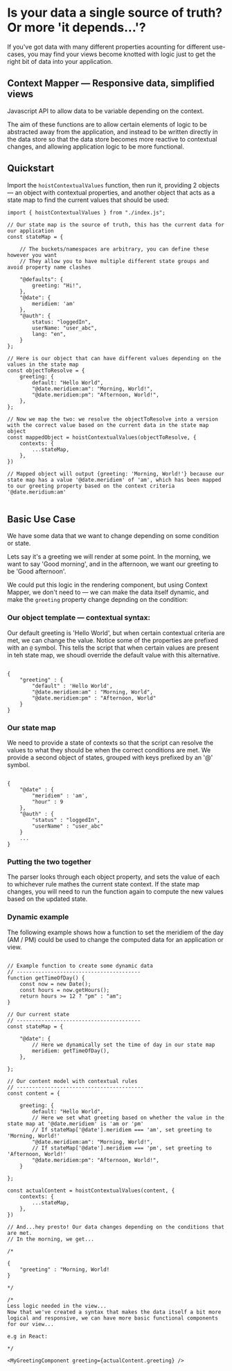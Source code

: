 # Is your data a single source of truth? Or more 'it depends...'?

If you've got data with many different properties acounting for different use-cases, you may find your views become knotted with logic just to get the right bit of data into your application.

## Context Mapper — Responsive data, simplified views

Javascript API to allow data to be variable depending on the context.

The aim of these functions are to allow certain elements of logic to be abstracted away from the application, and instead to be written directly in the data store so that the data store becomes more reactive to contextual changes, and allowing application logic to be more functional.

## Quickstart

Import the `hoistContextualValues` function, then run it, providing 2 objects — an object with contextual properties, and another object that acts as a state map to find the current values that should be used:

```
import { hoistContextualValues } from "./index.js";

// Our state map is the source of truth, this has the current data for our application
const stateMap = {

	// The buckets/namespaces are arbitrary, you can define these however you want
	// They allow you to have multiple different state groups and avoid property name clashes
	
	"@defaults": {
		greeting: "Hi!",
	},
	"@date": {
		meridiem: 'am'
	},
	"@auth": {
		status: "loggedIn",
		userName: "user_abc",
		lang: "en",
	}
};

// Here is our object that can have different values depending on the values in the state map
const objectToResolve = {
	greeting: {
		default: "Hello World",
		"@date.meridiem:am": "Morning, World!",
		"@date.meridiem:pm": "Afternoon, World!",
	},
};

// Now we map the two: we resolve the objectToResolve into a version with the correct value based on the current data in the state map object
const mappedObject = hoistContextualValues(objectToResolve, {
	contexts: {
		...stateMap,
	},
})

// Mapped object will output {greeting: 'Morning, World!'} because our state map has a value '@date.meridiem' of 'am', which has been mapped to our greeting property based on the context criteria '@date.meridium:am'


```

## Basic Use Case

We have some data that we want to change depending on some condition or state.

Lets say it's a greeting we will render at some point. In the morning, we want to say 'Good morning', and in the afternoon, we want our greeting to be 'Good afternoon'.

We could put this logic in the rendering component, but using Context Mapper, we don't need to — we can make the data itself dynamic, and make the `greeting` property change depnding on the condition:

### Our object template — contextual syntax:

Our default greeting is 'Hello World', but when certain contextual criteria are met, we can change the value.
Notice some of the properties are prefixed with an `@` symbol. This tells the script that when certain values are present in teh state map, we shoudl override the default value with this alternative.

```

{
	"greeting" : {
		"default" : 'Hello World',
		"@date.meridiem:am" : "Morning, World",
		"@date.meridiem:pm" : "Afternoon, World"
	}
}

```

### Our state map

We need to provide a state of contexts so that the script can resolve the values to what they should be when the correct conditions are met. We provide a second object of states, grouped with keys prefixed by an '@' symbol.

```

{
	"@date" : {
		"meridiem" : 'am',
		"hour" : 9
	},
	"@auth" : {
		"status" : "loggedIn",
		"userName" : "user_abc"
	}
	...
}

```

### Putting the two together

The parser looks through each object property, and sets the value of each to whichever rule mathes the current state context. If the state map changes, you will need to run the function again to compute the new values based on the updated state.

### Dynamic example

The following example shows how a function to set the meridiem of the day (AM / PM) could be used to change the computed data for an application or view.

```

// Example function to create some dynamic data
// ----------------------------------------
function getTimeOfDay() {
	const now = new Date();
	const hours = now.getHours();
	return hours >= 12 ? "pm" : "am";
}

// Our current state
// ----------------------------------------
const stateMap = {

	"@date": {
		// Here we dynamically set the time of day in our state map
		meridiem: getTimeOfDay(),
	},

};

// Our content model with contextual rules
// -----------------------------------------
const content = {

	greeting: {
		default: "Hello World",
		// Here we set what greeting based on whether the value in the state map at '@date.meridiem' is 'am or 'pm'
		// If stateMap['@date'].meridiem === 'am', set greeting to 'Morning, World!'
		"@date.meridiem:am": "Morning, World!",
		// If stateMap['@date'].meridiem === 'pm', set greeting to 'Afternoon, World!'
		"@date.meridiem:pm": "Afternoon, World!",
	}

};

const actualContent = hoistContextualValues(content, {
	contexts: {
		...stateMap,
	},
})

// And...hey presto! Our data changes depending on the conditions that are met.
// In the morning, we get...

/*

{
	"greeting" : "Morning, World!
}

*/

/*
Less logic needed in the view...
Now that we've created a syntax that makes the data itself a bit more logical and responsive, we can have more basic functional components for our view...

e.g in React:

*/

<MyGreetingComponent greeting={actualContent.greeting} />

```
